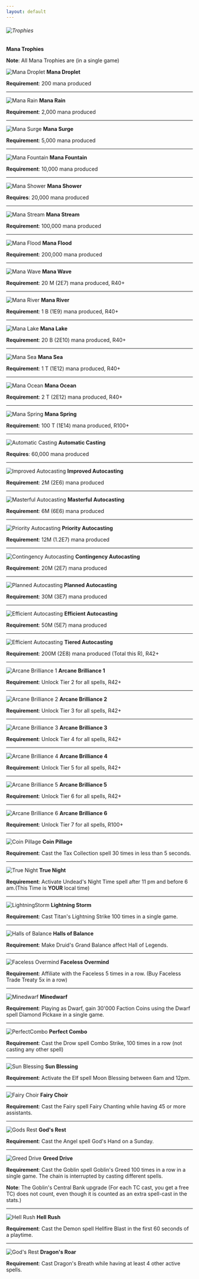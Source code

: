 ```yaml
---
layout: default
---
```


###### ![](/realm/img/picks/TrophiesTopPage.png "Trophies")

**Mana Trophies**

**Note**: All Mana Trophies are (in a single game)

![](/realm/img/picks/ManaDropletTrophy.png "Mana Droplet") **Mana Droplet**

**Requirement**: 200 mana produced

---

![](/realm/img/picks/ManaRainTrophy.png "Mana Rain") **Mana Rain**

**Requirement**: 2,000 mana produced

---

![](/realm/img/picks/ManaSurgeTrophy.png "Mana Surge") **Mana Surge**

**Requirement**: 5,000 mana produced

---

![](/realm/img/picks/ManaFountainTrophy.png "Mana Fountain") **Mana Fountain**

**Requirement**: 10,000 mana produced

---

![](/realm/img/picks/ManaShowerTrophy.png "Mana Shower") **Mana Shower**

**Requires**: 20,000 mana produced

---

![](/realm/img/picks/ManaStreamTrophy.png "Mana Stream") **Mana Stream**

**Requirement**: 100,000 mana produced

---

![](/realm/img/picks/ManaFloodTrophy.png "Mana Flood") **Mana Flood**

**Requirement**: 200,000 mana produced

---

![](/realm/img/picks/ManaWaveTrophy.png "Mana Wave") **Mana Wave**

**Requirement**: 20 M (2E7) mana produced, R40+

---

![](/realm/img/picks/ManaRiverTrophy.png "Mana River") **Mana River**

**Requirement**: 1 B (1E9) mana produced, R40+

---

![](/realm/img/picks/ManaLakeTrophy.png "Mana Lake") **Mana Lake**

**Requirement**: 20 B (2E10) mana produced, R40+

---

![](/realm/img/picks/ManaSeaTrophy.png "Mana Sea") **Mana Sea**

**Requirement**: 1 T (1E12) mana produced, R40+

---

![](/realm/img/picks/ManaOceanTrophy.png "Mana Ocean") **Mana Ocean**

**Requirement**: 2 T (2E12) mana produced, R40+

---

![](/realm/img/picks/ManaSpringTrophy.png "Mana Spring") **Mana Spring**

**Requirement**: 100 T (1E14) mana produced, R100+

---

![](/realm/img/picks/AutomaticCastingTrophy.png "Automatic Casting") **Automatic Casting**

**Requires**: 60,000 mana produced

---

![](/realm/img/picks/ImprovedAutocastingTrophy.png "Improved Autocasting") **Improved Autocasting**

**Requirement**: 2M (2E6) mana produced

---

![](/realm/img/picks/MasterfulAutocastingTrophy.png "Masterful Autocasting") **Masterful Autocasting**

**Requirement**: 6M (6E6) mana produced

---

![](/realm/img/picks/PriorityAutocastingTrophy.png "Priority Autocasting") **Priority Autocasting**

**Requirement**: 12M (1.2E7) mana produced

---

![](/realm/img/picks/ContingencyAutocastingTrophy.png "Contingency Autocasting") **Contingency Autocasting**

**Requirement**: 20M (2E7) mana produced

---

![](/realm/img/picks/PlannedAutocastingTrophy.png "Planned Autocasting") **Planned Autocasting**

**Requirement**: 30M (3E7) mana produced

---

![](/realm/img/picks/EfficientAutocastingTrophy.png "Efficient Autocasting") **Efficient Autocasting**

**Requirement**: 50M (5E7) mana produced

---

![](/realm/img/picks/TieredAutocastingTrophy.png "Efficient Autocasting") **Tiered Autocasting**

**Requirement**: 200M (2E8) mana produced (Total this R), R42+

---

![](/realm/img/picks/ArcaneBrilliance1Trophy.png "Arcane Brilliance 1") **Arcane Brilliance 1**

**Requirement**: Unlock Tier 2 for all spells, R42+

---

![](/realm/img/picks/ArcaneBrilliance2Trophy.png "Arcane Brilliance 2") **Arcane Brilliance 2**

**Requirement**: Unlock Tier 3 for all spells, R42+

---

![](/realm/img/picks/ArcaneBrilliance3Trophy.png "Arcane Brilliance 3") **Arcane Brilliance 3**

**Requirement**: Unlock Tier 4 for all spells, R42+

---

![](/realm/img/picks/ArcaneBrilliance4Trophy.png "Arcane Brilliance 4") **Arcane Brilliance 4**

**Requirement**: Unlock Tier 5 for all spells, R42+

---

![](/realm/img/picks/ArcaneBrilliance5Trophy.png "Arcane Brilliance 5") **Arcane Brilliance 5**

**Requirement**: Unlock Tier 6 for all spells, R42+

---

![](/realm/img/picks/ArcaneBrilliance6Trophy.png "Arcane Brilliance 6") **Arcane Brilliance 6**

**Requirement**: Unlock Tier 7 for all spells, R100+

---

![](/realm/img/picks/CoinPillageSecretTrophy.png "Coin Pillage") **Coin Pillage**

**Requirement**: Cast the Tax Collection spell 30 times in less than 5 seconds.

---

![](/realm/img/picks/TrueNightSecretTrophy.png "True Night") **True Night**

**Requirement**: Activate Undead's Night Time spell after 11 pm and before 6 am.(This Time is __YOUR__ local time)

---

![](/realm/img/picks/LightningStormSecretTrophy.png "LightningStorm") **Lightning Storm**

**Requirement**: Cast Titan's Lightning Strike 100 times in a single game.

---

![](/realm/img/picks/HallsofBalanceSecretTrophy.png "Halls of Balance") **Halls of Balance**

**Requirement**: Make Druid's Grand Balance affect Hall of Legends.

---

![](/realm/img/picks/FacelessOvermindSecretTrophy.png "Faceless Overmind") **Faceless Overmind**

**Requirement**: Affiliate with the Faceless 5 times in a row. (Buy Faceless Trade Treaty 5x in a row)

---

![](/realm/img/picks/MinedwarfSecretTrophy.png "Minedwarf") **Minedwarf**

**Requirement**: Playing as Dwarf, gain 30'000 Faction Coins using the Dwarf spell Diamond Pickaxe in a single game.

---

![](/realm/img/picks/PerfectComboSecretTrophy.png "PerfectCombo") **Perfect Combo**

**Requirement**: Cast the Drow spell Combo Strike, 100 times in a row (not casting any other spell)

---

![](/realm/img/picks/SunBlessingSecretTrophy.png "Sun Blessing") **Sun Blessing**

**Requirement**: Activate the Elf spell Moon Blessing between 6am and 12pm.

---

![](/realm/img/picks/FairyChoirSecretTrophy.png "Fairy Choir") **Fairy Choir**

**Requirement**: Cast the Fairy spell Fairy Chanting while having 45 or more assistants.

---

![](/realm/img/picks/God'sRestSecretTrophy.png "Gods Rest") **God's Rest**

**Requirement**: Cast the Angel spell God's Hand on a Sunday.

---

![](/realm/img/picks/GreedDriveSecretTrophy.png "Greed Drive") **Greed Drive**

**Requirement**: Cast the Goblin spell Goblin's Greed 100 times in a row in a single game. The chain is interrupted by casting different spells.

**Note**: The Goblin's Central Bank upgrade (For each TC cast, you get a free TC) does not count, even though it is counted as an extra spell-cast in the stats.)

---

![](/realm/img/picks/HellRushSecretTrophy.png "Hell Rush") **Hell Rush**

**Requirement**: Cast the Demon spell Hellfire Blast in the first 60 seconds of a playtime.

---

![](/realm/img/picks/Dragon'sRoarFactionUpgrade.png "God's Rest") **Dragon's Roar** 

**Requirement**: Cast Dragon's Breath while having at least 4 other active spells.
